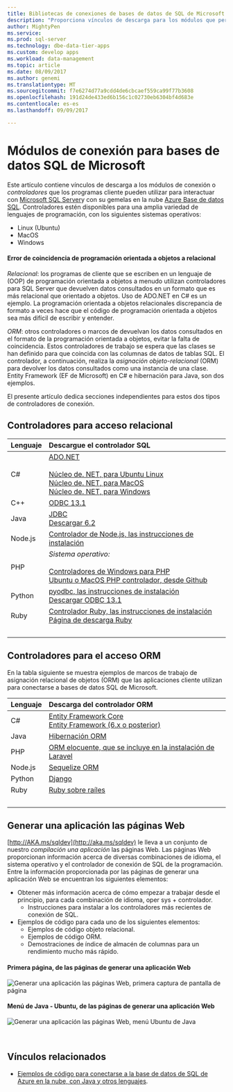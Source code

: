 ```yaml
---
title: Bibliotecas de conexiones de bases de datos de SQL de Microsoft | Documentos de Microsoft
description: "Proporciona vínculos de descarga para los módulos que permiten la conexión a Microsoft SQL Server y base de datos de SQL Azure, desde una variedad de lenguajes de programación de cliente."
author: MightyPen
ms.service: 
ms.prod: sql-server
ms.technology: dbe-data-tier-apps
ms.custom: develop apps
ms.workload: data-management
ms.topic: article
ms.date: 08/09/2017
ms.author: genemi
ms.translationtype: MT
ms.sourcegitcommit: f7e6274d77a9cdd4de6cbcaef559ca99f77b3608
ms.openlocfilehash: 191d24de433ed6b156c1c02730eb6304bf4d683e
ms.contentlocale: es-es
ms.lasthandoff: 09/09/2017

---
```

# <a name="connection-modules-for-microsoft-sql-databases"></a>Módulos de conexión para bases de datos SQL de Microsoft

Este artículo contiene vínculos de descarga a los módulos de conexión o *controladores* que los programas cliente pueden utilizar para interactuar con [Microsoft SQL Server](../index.md)y con su gemelas en la nube [Azure Base de datos SQL](http://docs.microsoft.com/azure/sql-database/). Controladores estén disponibles para una amplia variedad de lenguajes de programación, con los siguientes sistemas operativos:

- Linux (Ubuntu)
- MacOS
- Windows


#### <a name="oop-to-relational-mismatch"></a>Error de coincidencia de programación orientada a objetos a relacional

*Relacional*: los programas de cliente que se escriben en un lenguaje de (OOP) de programación orientada a objetos a menudo utilizan controladores para SQL Server que devuelven datos consultados en un formato que es más relacional que orientado a objetos. Uso de ADO.NET en C# es un ejemplo. La programación orientada a objetos relacionales discrepancia de formato a veces hace que el código de programación orientada a objetos sea más difícil de escribir y entender.

*ORM*: otros controladores o marcos de devuelvan los datos consultados en el formato de la programación orientada a objetos, evitar la falta de coincidencia. Estos controladores de trabajo se espera que las clases se han definido para que coincida con las columnas de datos de tablas SQL. El controlador, a continuación, realiza la *asignación objeto-relacional* (ORM) para devolver los datos consultados como una instancia de una clase. Entity Framework (EF de Microsoft) en C# e hibernación para Java, son dos ejemplos.

El presente artículo dedica secciones independientes para estos dos tipos de controladores de conexión.


<a name="anchor-20-drivers-relational-access" />

## <a name="drivers-for-relational-access"></a>Controladores para acceso relacional


<!--
Each given Microsoft Download Center page should be enhanced
with a link to the next NEWER version page, on the day that the
original page is no longer the latest because the newer page is being added.
But this policy is not agreed on or observed,
putting the links in the following table at risk for being outdated.

PHP driver in Github.com also uses this FWLink:  http://go.microsoft.com/fwlink/?LinkID=518036 ,
although the FWLink is less precise than is http://github.com/Microsoft/msphpsql/tree/dev#install-unix .
-->


| Lenguaje | Descargue el controlador SQL |
| :------- | :---------------------- |
| C#       | [ADO.NET](http://www.microsoft.com/net/download/)<br /><br />[Núcleo de. NET, para Ubuntu Linux](https://www.microsoft.com/net/core#Ubuntu)<br />[Núcleo de. NET, para MacOS](https://www.microsoft.com/net/core#macos)<br />[Núcleo de. NET, para Windows](https://www.microsoft.com/net/core) |
| C++      | [ODBC 13.1](http://docs.microsoft.com/sql/connect/odbc/download-odbc-driver-for-sql-server) |
| Java     | [JDBC](http://go.microsoft.com/fwlink/?LinkId=245496)<br />[Descargar 6.2](http://www.microsoft.com/download/details.aspx?id=55539) |
| Node.js  | [Controlador de Node.js, las instrucciones de instalación](http://docs.microsoft.com/sql/connect/node-js/step-1-configure-development-environment-for-node-js-development) |
| PHP      | *Sistema operativo:*<br /><br />[Controladores de Windows para PHP](http://www.microsoft.com/download/details.aspx?id=20098)<br />[Ubuntu o MacOS PHP controlador, desde Github](http://github.com/Microsoft/msphpsql/tree/dev#install-unix) |
| Python   | [pyodbc, las instrucciones de instalación](http://docs.microsoft.com/sql/connect/python/pyodbc/step-1-configure-development-environment-for-pyodbc-python-development)<br />[Descargar ODBC 13.1](http://docs.microsoft.com/sql/connect/odbc/download-odbc-driver-for-sql-server) |
| Ruby     | [Controlador Ruby, las instrucciones de instalación](https://docs.microsoft.com/sql/connect/ruby/step-1-configure-development-environment-for-ruby-development)<br />[Página de descarga Ruby](https://rubyinstaller.org/downloads/) |
| &nbsp; | <br /> |


<a name="anchor-40-drivers-orm-access" />

## <a name="drivers-for-orm-access"></a>Controladores para el acceso ORM


En la tabla siguiente se muestra ejemplos de marcos de trabajo de asignación relacional de objetos (ORM) que las aplicaciones cliente utilizan para conectarse a bases de datos SQL de Microsoft.


| Lenguaje | Descarga del controlador ORM |
| :------- | :------------------ |
| C# | [Entity Framework Core](http://docs.microsoft.com/ef/core/)<br />[Entity Framework (6.x o posterior)](http://docs.microsoft.com/ef/) |
| Java | [Hibernación ORM](http://hibernate.org/orm)|
| PHP | [ORM elocuente, que se incluye en la instalación de Laravel](http://laravel.com/docs/) |
| Node.js | [Sequelize ORM](http://docs.sequelizejs.com) |
| Python | [Django](http://www.djangoproject.com/) |
| Ruby | [Ruby sobre raíles](http://rubyonrails.org/) |
| &nbsp; | <br /> |


<a name="anchor-60-build-an-app-webpages" />

## <a name="build-an-app-webpages"></a>Generar una aplicación las páginas Web


[http://AKA.ms/sqldev](http://aka.ms/sqldev) le lleva a un conjunto de nuestro *compilación una aplicación* las páginas Web. Las páginas Web proporcionan información acerca de diversas combinaciones de idioma, el sistema operativo y el controlador de conexión de SQL de la programación. Entre la información proporcionada por las páginas de generar una aplicación Web se encuentran los siguientes elementos:

- Obtener más información acerca de cómo empezar a trabajar desde el principio, para cada combinación de idioma, oper sys + controlador.
    - Instrucciones para instalar a los controladores más recientes de conexión de SQL.
- Ejemplos de código para cada uno de los siguientes elementos:
    - Ejemplos de código objeto relacional.
    - Ejemplos de código ORM.
    - Demostraciones de índice de almacén de columnas para un rendimiento mucho más rápido.


#### <a name="first-page-of-build-an-app-webpages"></a>Primera página, de las páginas de generar una aplicación Web

![Generar una aplicación las páginas Web, primera captura de pantalla de página][image-ref-163-buildanapp-webpages-first-page]


#### <a name="menu-for-java---ubuntu-of-build-an-app-webpages"></a>Menú de Java - Ubuntu, de las páginas de generar una aplicación Web

![Generar una aplicación las páginas Web, menú Ubuntu de Java][image-ref-167-buildanapp-webpages-menu-java-ubuntu]


&nbsp;


## <a name="related-links"></a>Vínculos relacionados

- [Ejemplos de código para conectarse a la base de datos de SQL de Azure en la nube, con Java y otros lenguajes](http://docs.microsoft.com/azure/sql-database/sql-database-connect-query-java).


<!-- Image references -->

[image-ref-163-buildanapp-webpages-first-page]: ./media/homepage-sql-connection-drivers/gm-aka-ms-sqldev-choose-language-g21.png
[image-ref-167-buildanapp-webpages-menu-java-ubuntu]: ./media/homepage-sql-connection-drivers/gm-aka-ms-sqldev-java-ubuntu-c31.png

